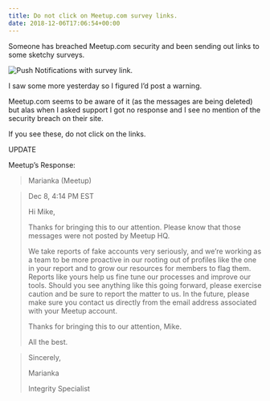 ```yaml
---
title: Do not click on Meetup.com survey links.
date: 2018-12-06T17:06:54+00:00
---
```


Someone has breached Meetup.com security and been sending out links to some sketchy surveys.

![Push Notifications with survey link.][1]

I saw some more yesterday so I figured I&#8217;d post a warning.

Meetup.com seems to be aware of it (as the messages are being deleted) but alas when I asked support I got no response and I see no mention of the security breach on their site.

If you see these, do not click on the links.

UPDATE

Meetup&#8217;s Response:

> Marianka (Meetup)

> Dec 8, 4:14 PM EST
>
> Hi Mike,
>
> Thanks for bringing this to our attention. Please know that those messages were not posted by Meetup HQ.
>
> We take reports of fake accounts very seriously, and we&#8217;re working as a team to be more proactive in our rooting out of profiles like the one in your report and to grow our resources for members to flag them. Reports like yours help us fine tune our processes and improve our tools. Should you see anything like this going forward, please exercise caution and be sure to report the matter to us. In the future, please make sure you contact us directly from the email address associated with your Meetup account.
>
> Thanks for bringing this to our attention, Mike.
>
> All the best.

> Sincerely,
>
> Marianka
>
> Integrity Specialist

[1]: http://mikezornek.com/media/images/meetup-survey.png
